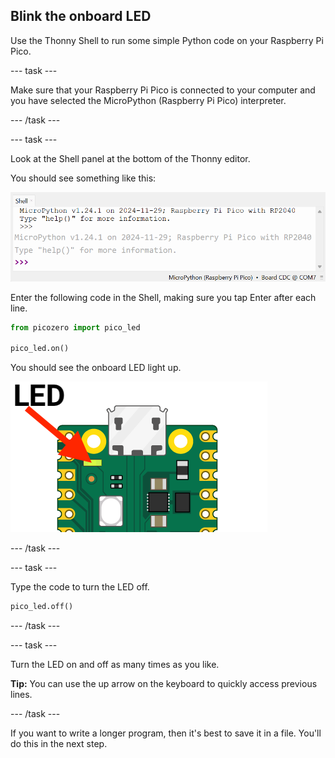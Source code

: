 ## Blink the onboard LED

Use the Thonny Shell to run some simple Python code on your Raspberry Pi Pico.

--- task ---

Make sure that your Raspberry Pi Pico is connected to your computer and you have selected the MicroPython (Raspberry Pi Pico) interpreter.

--- /task ---

--- task ---

Look at the Shell panel at the bottom of the Thonny editor. 

You should see something like this:

![REPL initial connection messages](images/repl-connected.png)

Enter the following code in the Shell, making sure you tap Enter after each line.

``` python
from picozero import pico_led

pico_led.on()
```

You should see the onboard LED light up. 

![Onboard LED on](images/Pico-onboard-LED.png)

--- /task ---

--- task ---

Type the code to turn the LED off.

``` python
pico_led.off()
```

--- /task ---

--- task ---

Turn the LED on and off as many times as you like. 

**Tip:** You can use the up arrow on the keyboard to quickly access previous lines. 

--- /task ---

If you want to write a longer program, then it's best to save it in a file. You'll do this in the next step.
